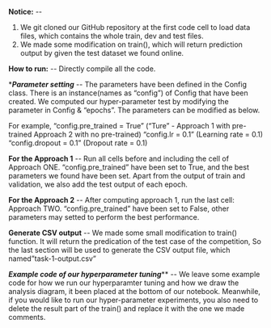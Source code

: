 ******Notice:****** -- 
1. We git cloned our GitHub repository at the first code cell to load data files, which contains the whole train, dev and test files. 
2. We made some modification on train(), which will return prediction output by given the test dataset we found online.


******How to run:****** -- 
Directly compile all the code.


******Parameter setting***** -- 
The parameters have been defined in the Config class. 
There is an instance(names as “config”) of Config that have been created. 
We computed our hyper-parameter test by modifying the parameter in Config & “epochs”. 
The parameters can be modified as below.

For example,
“config.pre_trained = True”       (“Ture” - Approach 1 with pre-trained  Approach 2 with no pre-trained)
“config.lr = 0.1”                       (Learning rate = 0.1)
“config.dropout = 0.1”              (Dropout rate = 0.1)


******For the Approach 1****** -- 
Run all cells before and including the cell of Approach ONE. 
“config.pre_trained” have been set to True, and the best parameters we found have been set. 
Apart from the output of train and validation, we also add the test output of each epoch.


******For the Approach 2****** -- 
After computing approach 1, run the last cell: Approach TWO. 
“config.pre_trained” have been set to False, other parameters may setted to perform the best performance. 


******Generate CSV output****** -- 
We made some small modification to train() function. 
It will return the predication of the test case of the competition, 
So the last section will be used to generate the CSV output file, which named”task-1-output.csv”


 *****Example code of our hyperparameter tuning******* -- 
We leave some example code for how we run our hyperparamter tuning and how we draw the analysis diagram, it been placed at the bottom of our notebook.
Meanwhile, if you would like to run our hyper-parameter experiments, you also need to delete the result part of the train() and replace it with the one we made comments.


